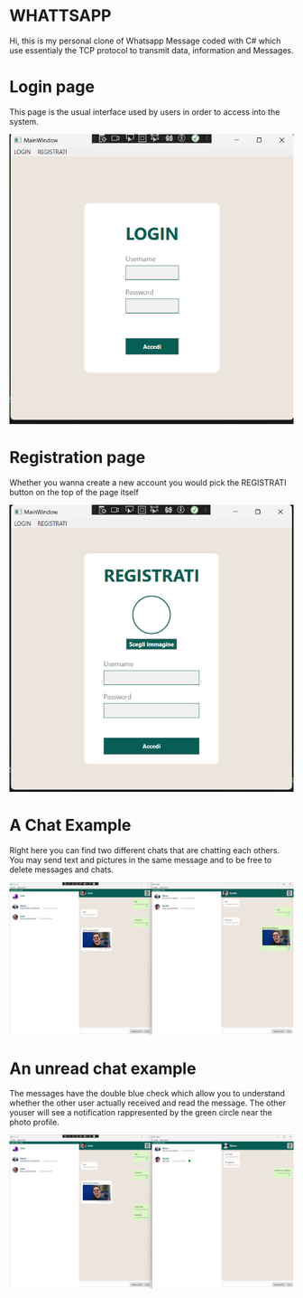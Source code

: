 # WHATTSAPP
Hi, this is my personal clone of Whatsapp Message coded with C# which use essentialy the TCP protocol to transmit data, information and Messages.


# Login page
This page is the usual interface used by users in order to access into the system.

![Login](https://github.com/FullMonkeyy/WHATTSAPP/blob/master/Screenshots/login.png)

# Registration page
Whether you wanna create a new account you would pick the REGISTRATI button on the top of the page itself

![Registrazione](https://github.com/FullMonkeyy/WHATTSAPP/blob/master/Screenshots/registrazione.png)

# A Chat Example
Right here you can find two different chats that are chatting each others. You may send text and pictures in the same message and to be free to delete messages and chats. 

![Chat](https://github.com/FullMonkeyy/WHATTSAPP/blob/master/Screenshots/Chat.png)

# An unread chat example
The messages have the double blue check which allow you to understand whether the other user actually received and read the message.
The other youser will see a notification rappresented by the green circle near the photo profile.

![Unread chat](https://github.com/FullMonkeyy/WHATTSAPP/blob/master/Screenshots/Unread%20chat.png)
